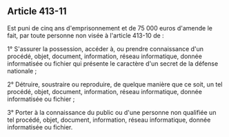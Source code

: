 Article 413-11
----
Est puni de cinq ans d'emprisonnement et de 75 000 euros d'amende le fait, par
toute personne non visée à l'article 413-10 de :

1° S'assurer la possession, accéder à, ou prendre connaissance d'un procédé,
objet, document, information, réseau informatique, donnée informatisée ou
fichier qui présente le caractère d'un secret de la défense nationale ;

2° Détruire, soustraire ou reproduire, de quelque manière que ce soit, un tel
procédé, objet, document, information, réseau informatique, donnée informatisée
ou fichier ;

3° Porter à la connaissance du public ou d'une personne non qualifiée un tel
procédé, objet, document, information, réseau informatique, donnée informatisée
ou fichier.
